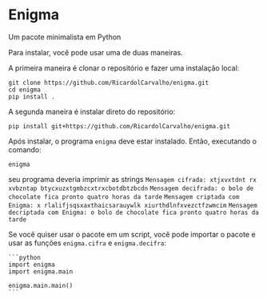# Enigma
Um pacote minimalista em Python

Para instalar, você pode usar uma de duas maneiras.

A primeira maneira é clonar o repositório e fazer uma instalação local:

    git clone https://github.com/RicardolCarvalho/enigma.git
    cd enigma
    pip install .

A segunda maneira é instalar direto do repositório:

    pip install git+https://github.com/RicardolCarvalho/enigma.git

Após instalar, o programa `enigma` deve estar instalado. Então, executando o comando:

    enigma

seu programa deveria imprimir as strings `Mensagem cifrada: xtjxvxtdnt rx xvbzntap btycxuzxtgmbzcxtrxcbotdbtzbcdn`
                                        `Mensagem decifrada: o bolo de chocolate fica pronto quatro horas da tarde`
                                        `Mensagem criptada com Enigma: x rlalifjsqsxaxthaicsarauywlk xiurthdlnfxvezctfzwmcim`
                                        `Mensagem decriptada com Enigma: o bolo de chocolate fica pronto quatro horas da tarde`


Se você quiser usar o pacote em um script, você pode importar o pacote e usar as funções `enigma.cifra` e `enigma.decifra`:
    
    ```python
    import enigma
    import enigma.main

    enigma.main.main()
    ```